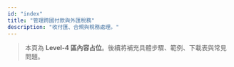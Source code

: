 ```yaml
---
id: "index"
title: "管理跨國付款與外匯稅務"
description: "收付匯、合規與稅務處理。"
---
```


> 本頁為 **Level-4 區內容占位**。後續將補充具體步驟、範例、下載表與常見問題。
